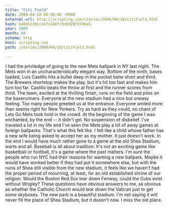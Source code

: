 ```yaml
---
title: "Citi Field"
date: 2009-04-18 06:36:46 -0500
external-url: http://scripting.com/stories/2009/04/18/citiField.html
hash: b4665230ccae7a148fc9de028f374ba5
year: 2009
month: 04
scheme: http
host: scripting.com
path: /stories/2009/04/18/citiField.html

---
```


I had the priviledge of going to the new Mets ballpark in NY last night. The Mets won in an uncharacteristically elegant way. Bottom of the ninth, bases loaded, Luis Castillo hits a bullet deep in the pocket betw short and third. The Brewers shortstop makes the play, but it's hit too fast and makes him turn too far. Castillo beats the throw at first and the runner scores from third. The team, excited at the thrilling finish, runs on the field and piles on the baserunners. 
Everyone at the new stadium had a nice but uneasy feeling. Too many people greeted us at the entrance. Everyone smiled more than seems right for New Yorkers. Try as hard as they could, no chant of Lets Go Mets took hold in the crowd. At the beginning of the game I was enchanted, by the end -- it didn't gel. No suspension of disbelief.
I've traveled a lot in my life and I've seen the Mets play a lot of away games at foreign ballparks. That's what this felt like.
I felt like a child whose father has a new wife being asked to accept her as my mother. It just doesn't work. In the end I would have much rather gone to a game at the old Shea Stadium, warts and all. 
Baseball is all about tradition. It's not an exciting game like basketball or football, it's a game where the past matters. I'm sure the people who run NYC had their reasons for wanting a new ballpark. Maybe it would have worked better if they had put it somewhere else, but with the ruins of Shea still visible from the new stadium, it feels like we haven't had the proper period of mourning, at least, for an old established shrine of our religion. 
Would the Boston Red Sox tear down Fenway, could the Cubs exist without Wrigley? These questions have obvious answers to me, as obvious as whether the Catholic Church would tear down the Vatican just to get some skyboxes.
The new park is a beautiful stadium. I'm not saying it will never fill the place of Shea Stadium, but it doesn't now. I miss the old place.
